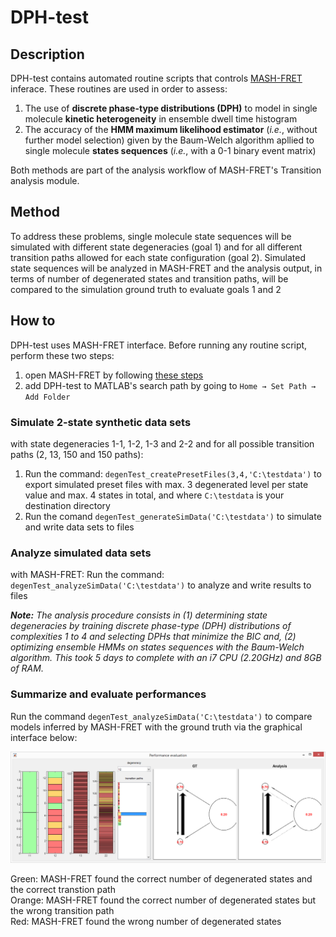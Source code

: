 # DPH-test

## Description

DPH-test contains automated routine scripts that controls [MASH-FRET](https://github.com/RNA-FRETools/MASH-FRET) inferace.
These routines are used in order to assess:
1. The use of **discrete phase-type distributions (DPH)** to model in single molecule **kinetic heterogeneity** in ensemble dwell time histogram
2. The accuracy of the **HMM maximum likelihood estimator** (*i.e.*, without further model selection) given by the Baum-Welch algorithm apllied to single molecule **states sequences** (*i.e.*, with a 0-1 binary event matrix)

Both methods are part of the analysis workflow of MASH-FRET's Transition analysis module.

## Method

To address these problems, single molecule state sequences will be simulated with different state degeneracies (goal 1) and for all different transition paths allowed for each state configuration (goal 2). 
Simulated state sequences will be analyzed in MASH-FRET and the analysis output, in terms of number of degenerated states and transition paths, will be compared to the simulation ground truth to evaluate goals 1 and 2

## How to

DPH-test uses MASH-FRET interface. Before running any routine script, perform these two steps:
1. open MASH-FRET by following [these steps](https://rna-fretools.github.io/MASH-FRET/Getting_started.html#installation)
2. add DPH-test to MATLAB's search path by going to `Home → Set Path → Add Folder`

### Simulate 2-state synthetic data sets
with state degeneracies 1-1, 1-2, 1-3 and 2-2 and for all possible transition paths (2, 13, 150 and 150 paths):
1. Run the command: `degenTest_createPresetFiles(3,4,'C:\testdata')` to export simulated preset files with max. 3 degenerated level per state value and max. 4 states in total, and where `C:\testdata` is your destination directory
2. Run the comand `degenTest_generateSimData('C:\testdata')` to simulate and write data sets to files

### Analyze simulated data sets
with MASH-FRET:
Run the command: `degenTest_analyzeSimData('C:\testdata')` to analyze and write results to files

***Note:** The analysis procedure consists in (1) determining state degeneracies by training discrete phase-type (DPH) distributions of complexities 1 to 4 and selecting DPHs that minimize the BIC and, (2) optimizing ensemble HMMs on states sequences with the Baum-Welch algorithm. This took 5 days to complete with an i7 CPU (2.20GHz) and 8GB of RAM.*   
   
### Summarize and evaluate performances 
Run the command `degenTest_analyzeSimData('C:\testdata')` to compare models inferred by MASH-FRET with the ground truth via the graphical interface below:

<img src="images/DPH-test_perf-summary.png">

Green: MASH-FRET found the correct number of degenerated states and the correct transtion path   
Orange: MASH-FRET found the correct number of degenerated states but the wrong transition path   
Red: MASH-FRET found the wrong number of degenerated states
